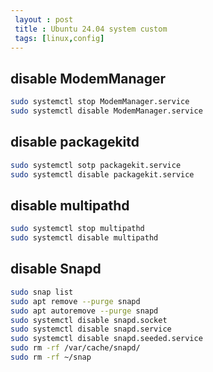 ```yaml
---
 layout : post
 title : Ubuntu 24.04 system custom
 tags: [linux,config]
---
```


## disable ModemManager

```bash
sudo systemctl stop ModemManager.service
sudo systemctl disable ModemManager.service
```

## disable packagekitd

```bash
sudo systemctl sotp packagekit.service
sudo systemctl disable packagekit.service
```

## disable multipathd

```bash
sudo systemctl stop multipathd
sudo systemctl disable multipathd
```

## disable Snapd

```bash
sudo snap list
sudo apt remove --purge snapd
sudo apt autoremove --purge snapd
sudo systemctl disable snapd.socket
sudo systemctl disable snapd.service
sudo systemctl disable snapd.seeded.service
sudo rm -rf /var/cache/snapd/
sudo rm -rf ~/snap
```
